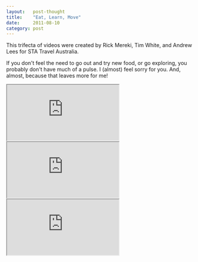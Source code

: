 ```yaml
---
layout:   post-thought
title:    "Eat, Learn, Move"
date:     2011-08-10
category: post
---
```


This trifecta of videos were created by Rick Mereki, Tim White, and Andrew Lees for STA Travel Australia.

If you don't feel the need to go out and try new food, or go exploring, you probably don't have much of a pulse. I (almost) feel sorry for you. And, almost, because that leaves more for me!

<div class="media-container">
  <iframe src="http://player.vimeo.com/video/27243869?title=0&amp;byline=0&amp;portrait=0&amp;color=07d0eb"></iframe>
</div>

<div class="divider">
  <span class="divider__shape-01"></span>
  <span class="divider__shape-02"></span>
  <span class="divider__shape-03"></span>
  <span class="divider__shape-04"></span>
</div>

<div class="media-container">
  <iframe src="http://player.vimeo.com/video/27244727?title=0&amp;byline=0&amp;portrait=0&amp;color=07d0eb"></iframe>
</div>

<div class="divider">
  <span class="divider__shape-01"></span>
  <span class="divider__shape-02"></span>
  <span class="divider__shape-03"></span>
  <span class="divider__shape-04"></span>
</div>

<div class="media-container">
  <iframe src="http://player.vimeo.com/video/27246366?title=0&amp;byline=0&amp;portrait=0&amp;color=07d0eb"></iframe>
</div>